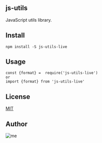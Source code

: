 ## js-utils

JavaScript utils library.


## Install
```
npm install -S js-utils-live
```

## Usage

```
const {format} =  require('js-utils-live')
or
import {format} from 'js-utils-live'

```
## License

[MIT](http://opensource.org/licenses/MIT)


## Author

![me](https://s.gravatar.com/avatar/1fe24100ab2109076fd777d1ad0a28c5?s=100)
